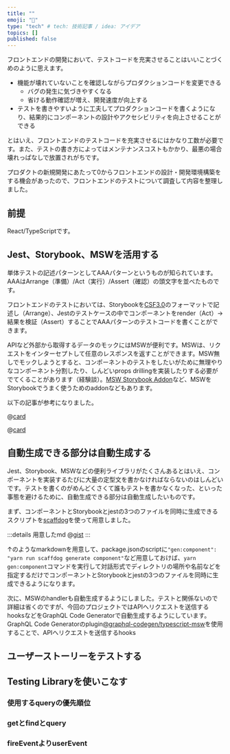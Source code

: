 ```yaml
---
title: ""
emoji: "📘"
type: "tech" # tech: 技術記事 / idea: アイデア
topics: []
published: false
---
```


フロントエンドの開発において、テストコードを充実させることはいいことづくめのように思えます。

- 機能が壊れていないことを確認しながらプロダクションコードを変更できる
  - バグの発生に気づきやすくなる
  - 省ける動作確認が増え、開発速度が向上する
- テストを書きやすいように工夫してプロダクションコードを書くようになり、結果的にコンポーネントの設計やアクセシビリティを向上させることができる

とはいえ、フロントエンドのテストコードを充実させるにはかなり工数が必要です。また、テストの書き方によってはメンテナンスコストもかかり、最悪の場合壊れっぱなしで放置されがちです。

プロダクトの新規開発にあたって0からフロントエンドの設計・開発環境構築をする機会があったので、フロントエンドのテストについて調査して内容を整理しました。

## 前提

React/TypeScriptです。

## Jest、Storybook、MSWを活用する

単体テストの記述パターンとしてAAAパターンというものが知られています。AAAはArrange（準備）/Act（実行）/Assert（確認）の頭文字を並べたものです。

フロントエンドのテストにおいては、Storybookを[CSF3.0](https://storybook.js.org/blog/component-story-format-3-0/)のフォーマットで記述し（Arrange）、Jestのテストケースの中でコンポーネントをrender（Act）→結果を検証（Assert）することでAAAパターンのテストコードを書くことができます。

APIなど外部から取得するデータのモックにはMSWが便利です。MSWは、リクエストをインターセプトして任意のレスポンスを返すことができます。MSW無しでモックしようとすると、コンポーネントのテストをしたいがために無理やりなコンポーネント分割したり、しんどいprops drillingを実装したりする必要がでてくることがあります（経験談）。[MSW Storybook Addon](https://storybook.js.org/addons/msw-storybook-addon)など、MSWをStorybookでうまく使うためのaddonなどもあります。

以下の記事が参考になりました。

@[card](https://zenn.dev/takepepe/articles/storybook-driven-development)

@[card](https://zenn.dev/akfm/articles/frontend-unit-testing)

## 自動生成できる部分は自動生成する

Jest、Storybook、MSWなどの便利ライブラリがたくさんあるとはいえ、コンポーネントを実装するたびに大量の定型文を書かなければならないのはしんどいです。テストを書くのがめんどくさくて誰もテストを書かなくなった、といった事態を避けるために、自動生成できる部分は自動生成したいものです。

まず、コンポーネントとStorybookとjestの3つのファイルを同時に生成できるスクリプトを[scaffdog](https://scaff.dog/)を使って用意しました。

:::details 用意したmd
@[gist](https://gist.github.com/gn-t-k/7847b69fd5337c731a12855ad92ada1e)
:::

↑のようなmarkdownを用意して、package.jsonのscriptに`"gen:component": "yarn run scaffdog generate component"`など用意しておけば、`yarn gen:component`コマンドを実行して対話形式でディレクトリの場所や名前などを指定するだけでコンポーネントとStorybookとjestの3つのファイルを同時に生成できるようになります。

次に、MSWのhandlerも自動生成するようにしました。テストと関係ないので詳細は省くのですが、今回のプロジェクトではAPIへリクエストを送信するhooksなどをGraphQL Code Generatorで自動生成するようにしています。GraphQL Code Generatorのplugin[@graphql-codegen/typescript-msw](https://the-guild.dev/graphql/codegen/plugins/typescript/typescript-msw)を使用することで、APIへリクエストを送信するhooks

## ユーザーストーリーをテストする

## Testing Libraryを使いこなす

### 使用するqueryの優先順位

### getとfindとquery

### fireEventよりuserEvent
